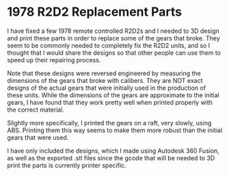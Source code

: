 # 1978 R2D2 Replacement Parts

I have fixed a few 1978 remote controlled R2D2s and I needed to 3D design and print these parts in order to replace some of the gears that broke. They seem to be commonly needed to completely fix the R2D2 units, and so I thought that I would share the designs so that other people can use them to speed up their repairing process.

Note that these designs were reversed engineered by measuring the dimensions of the gears that broke with calibers. They are NOT exact designs of the actual gears that were initially used in the production of these units. While the dimensions of the gears are approximate to the initial gears, I have found that they work pretty well when printed properly with the correct material.

Slightly more specifically, I printed the gears on a raft, very slowly, using ABS. Printing them this way seems to make them more robust than the initial gears that were used. 

I have only included the designs, which I made using Autodesk 360 Fusion, as well as the exported .stl files since the gcode that will be needed to 3D print the parts is currently printer specific.
